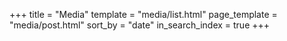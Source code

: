 +++
title = "Media"
template = "media/list.html"
page_template = "media/post.html"
sort_by = "date"
in_search_index = true
+++
